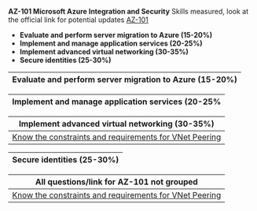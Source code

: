 **AZ-101 Microsoft Azure Integration and Security** Skills measured, look at the official link for potential updates [AZ-101](https://www.microsoft.com/en-us/learning/exam-AZ-101.aspx)

- **Evaluate and perform server migration to Azure (15-20%)**
- **Implement and manage application services (20-25%)**
- **Implement advanced virtual networking (30-35%)**
- **Secure identities (25-30%)**

|Evaluate and perform server migration to Azure (15-20%)|
|------|


|Implement and manage application services (20-25%|
|------|

|Implement advanced virtual networking (30-35%)|
|------|
|[Know the constraints and requirements for VNet Peering](https://docs.microsoft.com/en-us/azure/virtual-network/virtual-network-manage-peering#requirements-and-constraints)|

|Secure identities (25-30%)|
|------|


|All questions/link for AZ-101 not grouped|
|------|
|[Know the constraints and requirements for VNet Peering](https://docs.microsoft.com/en-us/azure/virtual-network/virtual-network-manage-peering#requirements-and-constraints)|